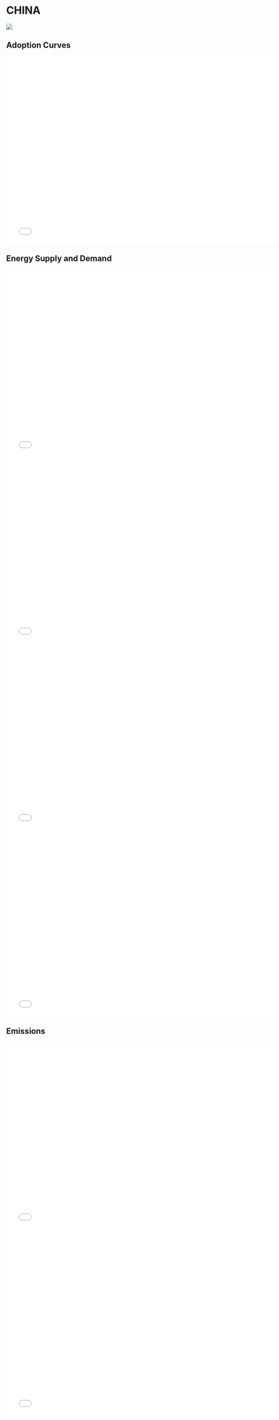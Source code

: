 



# CHINA 
  
![](../region%20maps/CHINA.png)  
  
  

## Adoption Curves
<iframe id='igraph' scrolling='no' style='border:none' seamless='seamless' src= "scurves-CHINA.html" height='500' width='150%'></iframe>  

## Energy Supply and Demand
<iframe id='igraph' scrolling='no' style='border:none' seamless='seamless' src= "demand-baseline-CHINA.html" height='500' width='150%'></iframe>  
<iframe id='igraph' scrolling='no' style='border:none' seamless='seamless' src= "supply-baseline-CHINA.html" height='500' width='150%'></iframe>  
<iframe id='igraph' scrolling='no' style='border:none' seamless='seamless' src= "demand-pathway-CHINA.html" height='500' width='150%'></iframe>  
<iframe id='igraph' scrolling='no' style='border:none' seamless='seamless' src= "supply-pathway-CHINA.html" height='500' width='150%'></iframe>  
  

## Emissions
<iframe id='igraph' scrolling='no' style='border:none' seamless='seamless' src= "mwedges-CHINA.html" height='500' width='150%'></iframe>  
<iframe id='igraph' scrolling='no' style='border:none' seamless='seamless' src= "em1-CHINA.html" height='500' width='150%'></iframe>  
